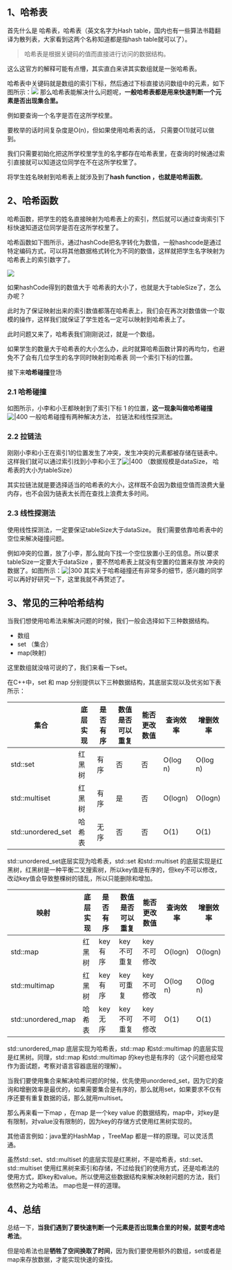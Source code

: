 
## 1、哈希表

首先什么是 哈希表，哈希表（英文名字为Hash table，国内也有一些算法书籍翻译为散列表，大家看到这两个名称知道都是指hash table就可以了）。

> 哈希表是根据关键码的值而直接进行访问的数据结构。

这么这官方的解释可能有点懵，其实直白来讲其实数组就是一张哈希表。

哈希表中关键码就是数组的索引下标，然后通过下标直接访问数组中的元素，如下图所示：![](https://image-for.oss-cn-guangzhou.aliyuncs.com/for-obsidian/Java_Study/2_%E5%AD%A6%E4%B9%A0%E7%AC%94%E8%AE%B0/1_Java%E8%AF%AD%E8%A8%80%E6%A0%B8%E5%BF%83/1_Java%E5%9F%BA%E7%A1%80/1_Java%E5%A4%8D%E4%B9%A0%E7%AC%94%E8%AE%B0/Pasted%20image%2020240324134710.png)
那么哈希表能解决什么问题呢，**一般哈希表都是用来快速判断一个元素是否出现集合里。**

例如要查询一个名字是否在这所学校里。

要枚举的话时间复杂度是O(n)，但如果使用哈希表的话， 只需要O(1)就可以做到。

我们只需要初始化把这所学校里学生的名字都存在哈希表里，在查询的时候通过索引直接就可以知道这位同学在不在这所学校里了。

将学生姓名映射到哈希表上就涉及到了**hash function ，也就是哈希函数**。
## 2、哈希函数

哈希函数，把学生的姓名直接映射为哈希表上的索引，然后就可以通过查询索引下标快速知道这位同学是否在这所学校里了。

哈希函数如下图所示，通过hashCode把名字转化为数值，一般hashcode是通过特定编码方式，可以将其他数据格式转化为不同的数值，这样就把学生名字映射为哈希表上的索引数字了。

![](https://image-for.oss-cn-guangzhou.aliyuncs.com/for-obsidian/Java_Study/2_%E5%AD%A6%E4%B9%A0%E7%AC%94%E8%AE%B0/1_Java%E8%AF%AD%E8%A8%80%E6%A0%B8%E5%BF%83/1_Java%E5%9F%BA%E7%A1%80/1_Java%E5%A4%8D%E4%B9%A0%E7%AC%94%E8%AE%B0/Pasted%20image%2020240324134829.png)

如果hashCode得到的数值大于 哈希表的大小了，也就是大于tableSize了，怎么办呢？

此时为了保证映射出来的索引数值都落在哈希表上，我们会在再次对数值做一个取模的操作，这样我们就保证了学生姓名一定可以映射到哈希表上了。

此时问题又来了，哈希表我们刚刚说过，就是一个数组。

如果学生的数量大于哈希表的大小怎么办，此时就算哈希函数计算的再均匀，也避免不了会有几位学生的名字同时映射到哈希表 同一个索引下标的位置。

接下来**哈希碰撞**登场

### 2.1 哈希碰撞

如图所示，小李和小王都映射到了索引下标 1 的位置，**这一现象叫做哈希碰撞**![|400](https://image-for.oss-cn-guangzhou.aliyuncs.com/for-obsidian/Java_Study/2_%E5%AD%A6%E4%B9%A0%E7%AC%94%E8%AE%B0/1_Java%E8%AF%AD%E8%A8%80%E6%A0%B8%E5%BF%83/1_Java%E5%9F%BA%E7%A1%80/1_Java%E5%A4%8D%E4%B9%A0%E7%AC%94%E8%AE%B0/Pasted%20image%2020240324134914.png)
一般哈希碰撞有两种解决方法， 拉链法和线性探测法。

### 2.2 拉链法

刚刚小李和小王在索引1的位置发生了冲突，发生冲突的元素都被存储在链表中。 这样我们就可以通过索引找到小李和小王了![|400](https://image-for.oss-cn-guangzhou.aliyuncs.com/for-obsidian/Java_Study/2_%E5%AD%A6%E4%B9%A0%E7%AC%94%E8%AE%B0/1_Java%E8%AF%AD%E8%A8%80%E6%A0%B8%E5%BF%83/1_Java%E5%9F%BA%E7%A1%80/1_Java%E5%A4%8D%E4%B9%A0%E7%AC%94%E8%AE%B0/Pasted%20image%2020240324134951.png)
（数据规模是dataSize， 哈希表的大小为tableSize）

其实拉链法就是要选择适当的哈希表的大小，这样既不会因为数组空值而浪费大量内存，也不会因为链表太长而在查找上浪费太多时间。
### 2.3 线性探测法

使用线性探测法，一定要保证tableSize大于dataSize。 我们需要依靠哈希表中的空位来解决碰撞问题。

例如冲突的位置，放了小李，那么就向下找一个空位放置小王的信息。所以要求tableSize一定要大于dataSize ，要不然哈希表上就没有空置的位置来存放 冲突的数据了。如图所示：![|300](https://image-for.oss-cn-guangzhou.aliyuncs.com/for-obsidian/Java_Study/2_%E5%AD%A6%E4%B9%A0%E7%AC%94%E8%AE%B0/1_Java%E8%AF%AD%E8%A8%80%E6%A0%B8%E5%BF%83/1_Java%E5%9F%BA%E7%A1%80/1_Java%E5%A4%8D%E4%B9%A0%E7%AC%94%E8%AE%B0/Pasted%20image%2020240324135041.png)
其实关于哈希碰撞还有非常多的细节，感兴趣的同学可以再好好研究一下，这里我就不再赘述了。
## 3、常见的三种哈希结构

当我们想使用哈希法来解决问题的时候，我们一般会选择如下三种数据结构。

- 数组
- set （集合）
- map(映射)

这里数组就没啥可说的了，我们来看一下set。

在C++中，set 和 map 分别提供以下三种数据结构，其底层实现以及优劣如下表所示：

|集合|底层实现|是否有序|数值是否可以重复|能否更改数值|查询效率|增删效率|
|---|---|---|---|---|---|---|
|std::set|红黑树|有序|否|否|O(log n)|O(log n)|
|std::multiset|红黑树|有序|是|否|O(logn)|O(logn)|
|std::unordered_set|哈希表|无序|否|否|O(1)|O(1)|

std::unordered_set底层实现为哈希表，std::set 和std::multiset 的底层实现是红黑树，红黑树是一种平衡二叉搜索树，所以key值是有序的，但key不可以修改，改动key值会导致整棵树的错乱，所以只能删除和增加。

|映射|底层实现|是否有序|数值是否可以重复|能否更改数值|查询效率|增删效率|
|---|---|---|---|---|---|---|
|std::map|红黑树|key有序|key不可重复|key不可修改|O(logn)|O(logn)|
|std::multimap|红黑树|key有序|key可重复|key不可修改|O(log n)|O(log n)|
|std::unordered_map|哈希表|key无序|key不可重复|key不可修改|O(1)|O(1)|

std::unordered_map 底层实现为哈希表，std::map 和std::multimap 的底层实现是红黑树。同理，std::map 和std::multimap 的key也是有序的（这个问题也经常作为面试题，考察对语言容器底层的理解）。

当我们要使用集合来解决哈希问题的时候，优先使用unordered_set，因为它的查询和增删效率是最优的，如果需要集合是有序的，那么就用set，如果要求不仅有序还要有重复数据的话，那么就用multiset。

那么再来看一下map ，在map 是一个key value 的数据结构，map中，对key是有限制，对value没有限制的，因为key的存储方式使用红黑树实现的。

其他语言例如：java里的HashMap ，TreeMap 都是一样的原理。可以灵活贯通。

虽然std::set、std::multiset 的底层实现是红黑树，不是哈希表，std::set、std::multiset 使用红黑树来索引和存储，不过给我们的使用方式，还是哈希法的使用方式，即key和value。所以使用这些数据结构来解决映射问题的方法，我们依然称之为哈希法。 map也是一样的道理。
## 4、总结

总结一下，**当我们遇到了要快速判断一个元素是否出现集合里的时候，就要考虑哈希法**。

但是哈希法也是**牺牲了空间换取了时间**，因为我们要使用额外的数组，set或者是map来存放数据，才能实现快速的查找。